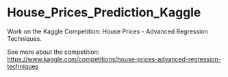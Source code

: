 # House_Prices_Prediction_Kaggle
Work on the Kaggle Competition: House Prices - Advanced Regression Techniques.

See more about the competition: https://www.kaggle.com/competitions/house-prices-advanced-regression-techniques
